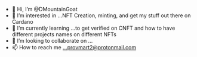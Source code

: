 - 👋 Hi, I’m @DMountainGoat
- 👀 I’m interested in ...NFT Creation, minting, and get my stuff out there on Cardano
- 🌱 I’m currently learning ...to get verified on CNFT and how to have different projects names on different NFTs
- 💞️ I’m looking to collaborate on ...
- 📫 How to reach me ...provmart2@protonmail.com

<!---
DMountainGoat/DMountainGoat is a ✨ special ✨ repository because its `README.md` (this file) appears on your GitHub profile.
You can click the Preview link to take a look at your changes.
--->
